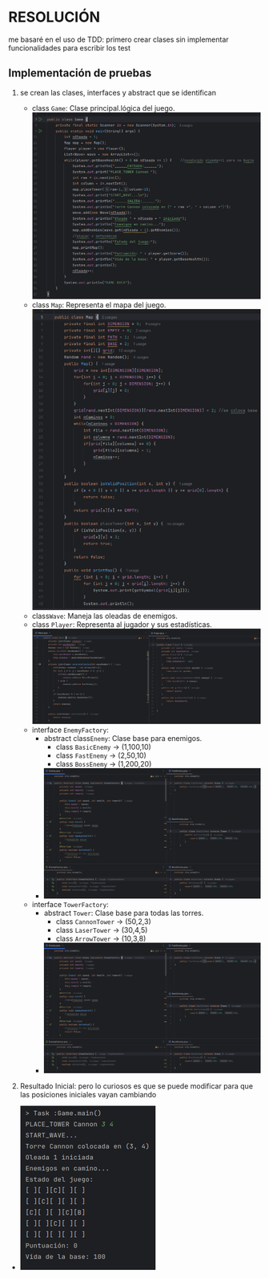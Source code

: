 # RESOLUCIÓN
me basaré en el uso de TDD: primero crear clases sin implementar funcionalidades para escribir los test
## Implementación de pruebas
1. se crean las clases, interfaces y abstract que se identifican
    - class `Game`: Clase principal.lógica del juego.
    ![base_game](Image/base_game.png)
    - class `Map`: Representa el mapa del juego.
    ![implementar_map](Image/implementar_map.png)
    - class`Wave`: Maneja las oleadas de enemigos.
    - class `Player`: Representa al jugador y sus estadísticas.
    ![base_wavePlayer_noFunciones](Image/base_wavePlayer_noFunciones.png)
    - interface `EnemyFactory`:
        - abstract class`Enemy`: Clase base para enemigos.
            - class `BasicEnemy`  ->  (1,100,10)
            - class `FastEnemy`   ->  (2,50,10)
            - class `BossEnemy`   ->  (1,200,20)
        - ![base_enemigos_noFunciones](Image/base_enemigos_noFunciones.png)
    - interface `TowerFactory`: 
        - abstract `Tower`: Clase base para todas las torres. 
            - class `CannonTower`  ->  (50,2,3)
            - class `LaserTower`   ->  (30,4,5)
            - class `ArrowTower`   ->  (10,3,8)
        - ![base_torres_noFunciones](Image/base_enemigos_noFunciones.png)

2. Resultado Inicial: pero lo curiosos es que se puede modificar para que las posiciones iniciales vayan cambiando
- ![E.S.Iniciales](Image/E.S.Iniciales.png)